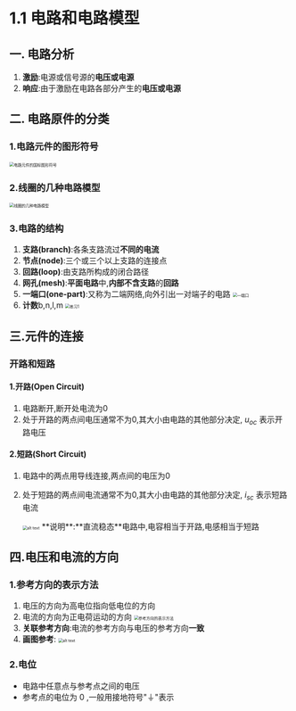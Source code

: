 # 1.1 电路和电路模型

## 一. 电路分析

1. **激励**:电源或信号源的**电压或电源**
2. **响应**:由于激励在电路各部分产生的**电压或电源**

## 二. 电路原件的分类

### 1.电路元件的图形符号

   <img src="https://rain-private-qn.yuketang.cn/slide/374650/cover489_20250304095521.jpg?e=1741118366&token=IAM-gs8ue1pDIGwtR1CR0Zjdagg7Q2tn5G_1BqTmhmqa:rBGq3UYdMRF4jQBMEUXa5w7DS5U=" alt="电路元件的国标图形符号" style="zoom: 50%;" />

### 2.线圈的几种电路模型

   <img src="https://rain-private-qn.yuketang.cn/slide/374650/cover490_20250304095522.jpg?e=1741118366&token=IAM-gs8ue1pDIGwtR1CR0Zjdagg7Q2tn5G_1BqTmhmqa:7EKaJVQ3lUBI81jOlLsA_Mkg_3o=" alt="线圈的几种电路模型" style="zoom:50%;" />

### 3.电路的结构

   1. **支路(branch)**:各条支路流过**不同的电流**
   2. **节点(node)**:三个或三个以上支路的连接点
   3. **回路(loop)**:由支路所构成的闭合路径
   4. **网孔(mesh)**:**平面电路**中,**内部不含支路**的**回路**
   5. **一端口(one-part)**:又称为二端网络,向外引出一对端子的电路
      <img src="https://rain-private-qn.yuketang.cn/slide/374650/cover724_20250304095522.jpg?e=1741118366&token=IAM-gs8ue1pDIGwtR1CR0Zjdagg7Q2tn5G_1BqTmhmqa:TpeZJKFsYxQHACv2yRj6UiS-bJU=" alt="一端口" style="zoom:50%;" />
   6. **计数**b,n,l,m
      <img src="https://rain-private-qn.yuketang.cn/slide/374650/cover691_20250304095522.jpg?e=1741118366&token=IAM-gs8ue1pDIGwtR1CR0Zjdagg7Q2tn5G_1BqTmhmqa:95seDl8j2JDnxC44dwXmzS8m1hQ=" alt="练习1" style="zoom:50%;" />

## 三.元件的连接

### 开路和短路

#### 1.开路(Open Circuit)

1. 电路断开,断开处电流为0
1. 处于开路的两点间电压通常不为0,其大小由电路的其他部分决定, $u_{oc}$ 表示开路电压

#### 2.短路(Short Circuit)

1. 电路中的两点用导线连接,两点间的电压为0
2. 处于短路的两点间电流通常不为0,其大小由电路的其他部分决定, $i_{sc}$ 表示短路电流

    <img src="https://rain-private-qn.yuketang.cn/slide/374650/cover266_20250304095523.jpg?e=1741118366&token=IAM-gs8ue1pDIGwtR1CR0Zjdagg7Q2tn5G_1BqTmhmqa:2NHaxJ-k4RqgmmBeUcLXVRkhJDo=" alt="alt text" style="zoom:50%;" />
    **说明**:**直流稳态**电路中,电容相当于开路,电感相当于短路

## 四.电压和电流的方向

### 1.参考方向的表示方法

1. 电压的方向为高电位指向低电位的方向
2. 电流的方向为正电荷运动的方向
   <img src="https://rain-private-qn.yuketang.cn/slide/374650/cover492_20250304095523.jpg?e=1741118366&token=IAM-gs8ue1pDIGwtR1CR0Zjdagg7Q2tn5G_1BqTmhmqa:6ay6uv5irfT4-f-Ef4tCeyeEpIQ=" alt="参考方向的表示方法" style="zoom:50%;" />
3. **关联参考方向**:电流的参考方向与电压的参考方向**一致**
4. **画图参考**:
   <img src="https://rain-private-qn.yuketang.cn/slide/374650/cover499_20250304095524.jpg?e=1741118366&token=IAM-gs8ue1pDIGwtR1CR0Zjdagg7Q2tn5G_1BqTmhmqa:QprSQkmvFQzmxJPUNV_Wa18J05M=" alt="alt text" style="zoom:50%;" />

### 2.电位

* 电路中任意点与参考点之间的电压
* 参考点的电位为 0 ,一般用接地符号"⏚"表示

